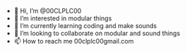 - 👋 Hi, I’m @00CLPLC00
- 👀 I’m interested in modular things
- 🌱 I’m currently learning coding and make sounds
- 💞️ I’m looking to collaborate on modular and sound things
- 📫 How to reach me 00clplc00gmail.com

<!---
00CLPLC00/00CLPLC00 is a ✨ special ✨ repository because its `README.md` (this file) appears on your GitHub profile.
You can click the Preview link to take a look at your changes.
--->

